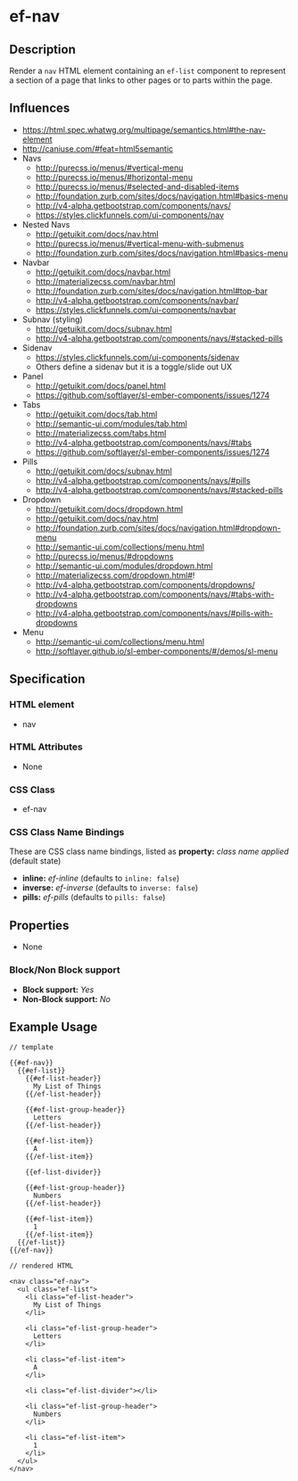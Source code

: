 # ef-nav

## Description

Render a `nav` HTML element containing an `ef-list` component to represent a section of a page that links to other pages
or to parts within the page.


## Influences

* https://html.spec.whatwg.org/multipage/semantics.html#the-nav-element
* http://caniuse.com/#feat=html5semantic
* Navs
  * http://purecss.io/menus/#vertical-menu
  * http://purecss.io/menus/#horizontal-menu
  * http://purecss.io/menus/#selected-and-disabled-items
  * http://foundation.zurb.com/sites/docs/navigation.html#basics-menu
  * http://v4-alpha.getbootstrap.com/components/navs/
  * https://styles.clickfunnels.com/ui-components/nav
* Nested Navs
  * http://getuikit.com/docs/nav.html
  * http://purecss.io/menus/#vertical-menu-with-submenus
  * http://foundation.zurb.com/sites/docs/navigation.html#basics-menu
* Navbar
  * http://getuikit.com/docs/navbar.html
  * http://materializecss.com/navbar.html
  * http://foundation.zurb.com/sites/docs/navigation.html#top-bar
  * http://v4-alpha.getbootstrap.com/components/navbar/
  * https://styles.clickfunnels.com/ui-components/navbar
* Subnav (styling)
  * http://getuikit.com/docs/subnav.html
  * http://v4-alpha.getbootstrap.com/components/navs/#stacked-pills
* Sidenav
  * https://styles.clickfunnels.com/ui-components/sidenav
  * Others define a sidenav but it is a toggle/slide out UX
* Panel
  * http://getuikit.com/docs/panel.html
  * https://github.com/softlayer/sl-ember-components/issues/1274
* Tabs
  * http://getuikit.com/docs/tab.html
  * http://semantic-ui.com/modules/tab.html
  * http://materializecss.com/tabs.html
  * http://v4-alpha.getbootstrap.com/components/navs/#tabs
  * https://github.com/softlayer/sl-ember-components/issues/1274
* Pills
  * http://getuikit.com/docs/subnav.html
  * http://v4-alpha.getbootstrap.com/components/navs/#pills
  * http://v4-alpha.getbootstrap.com/components/navs/#stacked-pills
* Dropdown
  * http://getuikit.com/docs/dropdown.html
  * http://getuikit.com/docs/nav.html
  * http://foundation.zurb.com/sites/docs/navigation.html#dropdown-menu
  * http://semantic-ui.com/collections/menu.html
  * http://purecss.io/menus/#dropdowns
  * http://semantic-ui.com/modules/dropdown.html
  * http://materializecss.com/dropdown.html#!
  * http://v4-alpha.getbootstrap.com/components/dropdowns/
  * http://v4-alpha.getbootstrap.com/components/navs/#tabs-with-dropdowns
  * http://v4-alpha.getbootstrap.com/components/navs/#pills-with-dropdowns
* Menu
  * http://semantic-ui.com/collections/menu.html
  * http://softlayer.github.io/sl-ember-components/#/demos/sl-menu


## Specification

### HTML element

* nav


### HTML Attributes

* None


### CSS Class

* ef-nav


### CSS Class Name Bindings

These are CSS class name bindings, listed as **property:** *class name applied* (default state)

* **inline:** *ef-inline* (defaults to `inline: false`)
* **inverse:** *ef-inverse* (defaults to `inverse: false`)
* **pills:** *ef-pills* (defaults to `pills: false`)


## Properties

* None


### Block/Non Block support

* **Block support:** *Yes*
* **Non-Block support:** *No*


## Example Usage

```
// template

{{#ef-nav}}
  {{#ef-list}}
    {{#ef-list-header}}
      My List of Things
    {{/ef-list-header}}

    {{#ef-list-group-header}}
      Letters
    {{/ef-list-header}}

    {{#ef-list-item}}
      A
    {{/ef-list-item}}

    {{ef-list-divider}}

    {{#ef-list-group-header}}
      Numbers
    {{/ef-list-header}}

    {{#ef-list-item}}
      1
    {{/ef-list-item}}
  {{/ef-list}}
{{/ef-nav}}

// rendered HTML

<nav class="ef-nav">
  <ul class="ef-list">
    <li class="ef-list-header">
      My List of Things
    </li>

    <li class="ef-list-group-header">
      Letters
    </li>

    <li class="ef-list-item">
      A
    </li>

    <li class="ef-list-divider"></li>

    <li class="ef-list-group-header">
      Numbers
    </li>

    <li class="ef-list-item">
      1
    </li>
  </ul>
</nav>
```
